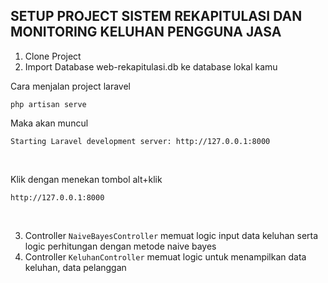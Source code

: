 ## SETUP PROJECT SISTEM REKAPITULASI DAN MONITORING KELUHAN PENGGUNA JASA

1. Clone Project
2. Import Database web-rekapitulasi.db ke database lokal kamu

Cara menjalan project laravel
```
php artisan serve
```
Maka akan muncul 
```
Starting Laravel development server: http://127.0.0.1:8000
```
<br>

Klik dengan menekan tombol alt+klik
```
http://127.0.0.1:8000
```
<br>

3. Controller ```NaiveBayesController``` memuat logic input data keluhan serta logic perhitungan dengan metode naive bayes
3. Controller ```KeluhanController``` memuat logic untuk menampilkan data keluhan, data pelanggan

